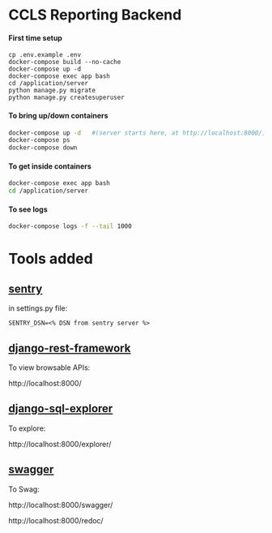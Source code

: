 # CCLS Reporting Backend

#### First time setup

```
cp .env.example .env
docker-compose build --no-cache
docker-compose up -d
docker-compose exec app bash
cd /application/server
python manage.py migrate
python manage.py createsuperuser
```

#### To bring up/down containers

```sh
docker-compose up -d   #(server starts here, at http://localhost:8000/)
docker-compose ps
docker-compose down
```

#### To get inside containers

```sh
docker-compose exec app bash
cd /application/server
```

#### To see logs

```sh
docker-compose logs -f --tail 1000
```

# Tools added

## [<u>sentry</u>](https://sentry.io/for/python/)

in settings.py file:

```
SENTRY_DSN=<% DSN from sentry server %>
```

## [<u>django-rest-framework</u>](https://www.django-rest-framework.org/)

To view browsable APIs:

http://localhost:8000/

## [<u>django-sql-explorer</u>](https://github.com/groveco/django-sql-explorer)

To explore:

http://localhost:8000/explorer/

## [<u>swagger</u>](https://swagger.io/)

To Swag:

http://localhost:8000/swagger/

http://localhost:8000/redoc/
